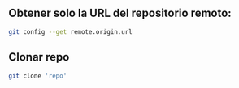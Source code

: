 ## Obtener solo la URL del repositorio remoto:
```BASH
git config --get remote.origin.url
```
## Clonar repo
```BASH
git clone 'repo'
```
